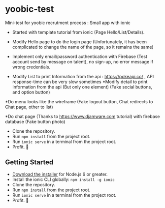 # yoobic-test
Mini-test for yoobic recrutment process : Small app with ionic

* Started with template tutorial from ionic (Page Hello/List/Details).

* Modify Hello page to do the login page (Unfortunately, it has been complicated to change the name of the page, so it remains the same)
* Implement only email/password authentication with Firebase (Test account send by message on talent), no sign-up, no error message if wrong credentials.

* Modify List to print Information from the api : https://pokeapi.co/ , API response-time can be very slow sometimes
*Modify detail to print Information from the api (But only one element)
(Fake social buttons, and option button)

*Do menu looks like the wireframe (Fake logout button, Chat redirects to Chat page, other to list)

*Do chat page (Thanks to https://www.djamware.com tutorial) with firebase database (Fake button photo)


* Clone the repository.
* Run `npm install` from the project root.
* Run `ionic serve` in a terminal from the project root.
* Profit. :tada:

## Getting Started

* [Download the installer](https://nodejs.org/) for Node.js 6 or greater.
* Install the ionic CLI globally: `npm install -g ionic`
* Clone the repository.
* Run `npm install` from the project root.
* Run `ionic serve` in a terminal from the project root.
* Profit. :tada: